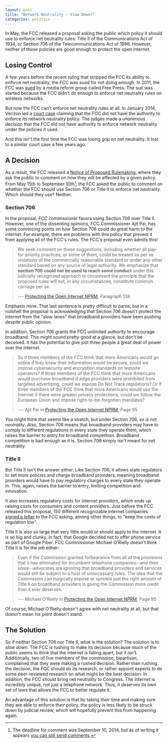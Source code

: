 ```yaml
---
layout: post
title: "Network Neutrality – Slow Down!"
categories: politics
---
```


In May, the FCC released a proposal asking the public which policy it should use to enforce net neutrality rules: Title II of the Communications Act of 1934, or Section 706 of the Telecommunications Act of 1996. However, neither of these policies are good enough to protect the open internet.

## Losing Control

A few years before the recent ruling that stripped the FCC its ability to enforce net neutrality, the FCC was sued for not doing enough. In 2011, the FCC was [sued][FreePress] by a media reform group called Free Press. The suit was started because the FCC didn't do enough to enforce net neutrality rules on wireless networks. 

But now the FCC can't enforce net neutrality rules at all. In January 2014, Verizon led a [court case][Verizon] claiming that the FCC did not have the authority to enforce its network neutrality policy. The judges made a *unanimous* decision that the FCC did not have authority to enforce network neutrality under the policies it used.

And this isn't the first time the FCC was losing grip on net neutrality. It lost to a similar court case a few years ago.

## A Decision

As a result, the FCC released a [Notice of Proposed Rulemaking][NPRM], where they ask the public to comment on how they will be affected by a given policy. From May 15th to September 10th[^1], the FCC asked the public to comment on whether the FCC should use Section 706 or Title II to enforce net neutrality. Which should they use? Neither.

### Section 706

In the proposal, FCC commissioner favors using Section 706 over Title II. However, one of the dissenting opinions, FCC Commissioner Ajit Pai, has some convincing points on how Section 706 could do great harm to the internet. For example, there are problems with this policy that prevent it from applying all of the FCC's rules. The FCC's proposal even admits this!

> We seek comment on these suggestions, including whether all pay-for-priority practices, or some of them, could be treated as per se violations of the commercially reasonable standard or under any other standard based on any source of legal authority. We emphasize that **section 706 could not be used to reach some conduct** under this judicially recognized approach to circumvent the principle that the proposed rules will not, in any circumstances, constitute common carriage per se.
>
> --- [Protecting the Open Internet NPRM][NPRM], Paragraph 138

Emphasis mine. That last sentence is pretty difficult to parse, but in a nutshell the proposal is acknowledging that Section 706 doesn't protect the internet from the "slow lanes" that broadband providers have been pushing despite public opinion.

In addition, Section 706 grants the FCC unlimited authority to encourage broadband. This might sound pretty good at a glance, but don't be deceived. It has the potential to give just three people a great deal of power over the internet.

> So if three members of the FCC think that more Americans would go online if they knew their information would be secure, could we impose cybersecurity and encryption standards on website operators? If three members of the FCC think that more Americans would purchase broadband if edge providers were prohibited from targeted advertising, could we impose Do Not Track regulations? Or if three members of the FCC think that more Americans would use the Internet if there were greater privacy protections, could we follow the European Union and impose right-to-be-forgotten mandates?
>
> --- Ajit Pai in [Protecting the Open Internet NPRM][NPRM], Page 95

You might think that seems like a stretch, but under Section 706, *so is net neutrality*. Also, Section 706 means that broadband providers may have to comply to different regulations in every state they operate them, which raises the barrier to entry for broadband competition. Broadband competition is bad enough as it is. Section 706 simply isn't meant for net neutrality.

### Title II

But Title II isn't the answer either. Like Section 706, it allows state regulators to set more policies and charge broadband providers, meaning broadband providers would have to pay regulatory charges to every state they operate in. This, again, raises the barrier to entry, limiting competition and innovation. 

It also increases regulatory costs for internet providers, which ends up raising costs for consumers and content providers. Just before the FCC released this proposal, 150 different recognizable internet companies [signed a letter][InternetCompanies] to the FCC asking, among other things, to "keep the costs of regulation low".

Title II is also so large that very little would or should apply to the internet. It is so big and clunky, in fact, that Google decided not to offer phone service as part of Google Fiber. FCC Commissioner Michael O’Rielly doesn't think Title II is for the job either:

> Even if the Commission granted forbearance from all of the provisions that it has eliminated for incumbent telephone companies--and then some--advocates are ignoring that broadband providers and services would still be subject to a host of unnecessary rules. The idea that the Commission can magically impose or sprinkle just the right amount of Title II on broadband providers is giving the Commission more credit than it ever deserves.
>
> --- Michael O'Rielly in [Protecting the Open Internet NPRM][NPRM], Page 95

Of course, Michael O'Rielly doesn't agree with net neutrality at all, but that doesn't mean his point doesn't stand.

## The Solution

So if neither Section 706 nor Title II, what is the solution? The solution is to *slow down*. The FCC is rushing to make its decision because much of the public seems to think that the internet is falling apart, but it isn't. Additionally, two of five members of the commission, bipartisan, complained that they were making a rushed decision. Rather than rushing the decision, the FCC should do its research, or rather appoint experts to do some peer-reviewed research on what might be the best decision. In addition, the FCC should bring net neutrality to Congress. The internet is incredibly unique, not just a telephone network. Thus, it deserves its own set of laws that allows the FCC to better regulate it.

An advantage of this solution is that by taking their time and making sure they are able to enforce their policy, the policy is less likely to be struck down by judicial review, which will hopefully prevent this from happening again.

  [NPRM]: https://apps.fcc.gov/edocs_public/attachmatch/FCC-14-61A1.pdf
  [FreePress]: http://www.reuters.com/article/2011/09/29/industry-us-media-fcc-idUSTRE78S04H20110929
  [Verizon]: http://www.bloomberg.com/news/2014-01-14/verizon-wins-net-neutrality-court-ruling-against-fcc.html
  [InternetCompanies]: http://cdn1.vox-cdn.com/assets/4422119/letter_to_FCC.pdf
  [^1]: The deadline for comment was September 10, 2014, but as of writing it appears [you can still send comments](http://apps.fcc.gov/ecfs/upload/begin?procName=14-28&filedFrom=X).